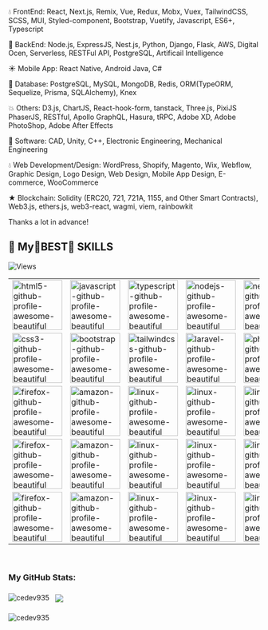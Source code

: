 
💧 FrontEnd: React, Next.js, Remix, Vue, Redux, Mobx,  Vuex, TailwindCSS, SCSS, MUI, Styled-component, Bootstrap,  Vuetify, Javascript, ES6+, Typescript

🔸 BackEnd: Node.js, ExpressJS, Nest.js, Python, Django, Flask, AWS, Digital Ocen, Serverless, RESTFul API, PostgreSQL, Artificail Intelligence

☀️ Mobile App: React Native, Android Java, C#

🚀 Database: PostgreSQL, MySQL, MongoDB, Redis, ORM(TypeORM, Sequelize, Prisma, SQLAlchemy), Knex

💥 Others: D3.js, ChartJS, React-hook-form, tanstack, Three.js, PixiJS PhaserJS, RESTful, Apollo GraphQL, Hasura, tRPC, Adobe XD, Adobe PhotoShop, Adobe After Effects

🚀 Software: CAD, Unity, C++, Electronic Engineering, Mechanical Engineering

💧 Web Development/Design: WordPress, Shopify, Magento, Wix, Webflow, Graphic Design, Logo Design, Web Design, Mobile App Design, E-commerce, WooCommerce

★ Blockchain: Solidity (ERC20, 721, 721A, 1155, and Other Smart Contracts), Web3.js, ethers.js, web3-react, wagmi, viem, rainbowkit

Thanks a lot in advance! 


## 💫 My🌟BEST🌟 SKILLS
![Views](https://komarev.com/ghpvc/?username=winnerdev2012&label=views&color=blue&style=flat)
<p align="center">
    <table>
        <tr>
            <td><img src="https://img.icons8.com/color/344/html-5.png" alt="html5-github-profile-awesome-beautiful" width="100"/></td>
            <td><img src="https://www.vectorlogo.zone/logos/javascript/javascript-icon.svg" alt="javascript-github-profile-awesome-beautiful" width="100"/></td>
            <td><img src="https://www.vectorlogo.zone/logos/typescriptlang/typescriptlang-icon.svg" alt="typescript-github-profile-awesome-beautiful" width="100"/></td>
            <td><img src="https://www.vectorlogo.zone/logos/nodejs/nodejs-icon.svg" alt="nodejs-github-profile-awesome-beautiful" width="100"/></td>
            <td><img src="https://www.vectorlogo.zone/logos/nestjs/nestjs-icon.svg" alt="nestjs-github-profile-awesome-beautiful" width="100"/></td>
            <td><img src="https://www.vectorlogo.zone/logos/expressjs/expressjs-icon.svg" alt="expressjs-github-profile-awesome-beautiful" width="100"/></td>
            <td><img src="https://www.vectorlogo.zone/logos/reactjs/reactjs-icon.svg" alt="reactjs-github-profile-awesome-beautiful" width="100"/></td>
            <td><img src="https://mdbcdn.b-cdn.net/wp-content/themes/mdbootstrap4/content/en/_mdb5/_assets/img/icons/angular.png" alt="angular-github-profile-awesome-beautiful" width="100" style="visibility: visible;"></td>
            <td><img src="https://mdbcdn.b-cdn.net/wp-content/themes/mdbootstrap4/content/en/_mdb5/_assets/img/icons/vue.png" alt="vue-github-profile-awesome-beautiful" width="100" style="visibility: visible;"></td>
            <td><img src="https://www.vectorlogo.zone/logos/nuxtjs/nuxtjs-icon.svg" alt="nuxtjs-github-profile-awesome-beautiful" width="100" style="visibility: visible;"></td>
            <td><img src="https://www.theconsolelogs.com/react/redux.svg" alt="redux-github-profile-awesome-beautiful" width="100"/></td>
            <td><img src="https://www.vectorlogo.zone/logos/graphql/graphql-icon.svg" alt="graphql-github-profile-awesome-beautiful" width="100"/></td>
            <td><img src="https://www.vectorlogo.zone/logos/apollographql/apollographql-icon.svg" alt="apollographql-github-profile-awesome-beautiful" width="100"/></td>
            <td><img src="https://www.vectorlogo.zone/logos/python/python-icon.svg" alt="python-github-profile-awesome-beautiful" width="100"/></td>
        </tr>
        <tr>
            <td><img src="https://img.icons8.com/color/344/css3.png" alt="css3-github-profile-awesome-beautiful" width="100"/></td>
            <td><img src="https://mdbcdn.b-cdn.net/wp-content/themes/mdbootstrap4/content/en/_mdb5/_assets/img/icons/bootstrap.png" alt="bootstrap-github-profile-awesome-beautiful" width="100" style="visibility: visible;"/></td>
            <td><img src="https://www.vectorlogo.zone/logos/tailwindcss/tailwindcss-icon.svg" alt="tailwindcss-github-profile-awesome-beautiful" width="100"/></td>
            <td><img src="https://www.vectorlogo.zone/logos/laravel/laravel-icon.svg" alt="laravel-github-profile-awesome-beautiful" width="100" style="visibility: visible;"/></td>
            <td><img src="https://www.vectorlogo.zone/logos/php/php-icon.svg" alt="php-github-profile-awesome-beautiful" width="100" style="visibility: visible;"/></td>
            <td><img src="https://www.vectorlogo.zone/logos/mochajs/mochajs-icon.svg" alt="aws-github-profile-awesome-beautiful" width="100"/></td>
            <td><img src="https://www.vectorlogo.zone/logos/docker/docker-icon.svg" alt="docker-github-profile-awesome-beautiful" width="100"/></td>
            <td><img src="https://www.vectorlogo.zone/logos/git-scm/git-scm-icon.svg" alt="eslint-github-profile-awesome-beautiful" width="100"/></td>
            <td><img src="https://www.vectorlogo.zone/logos/mongodb/mongodb-icon.svg" alt="mongodb-github-profile-awesome-beautiful" width="100" style="visibility: visible;"/></td>
            <td><img src="https://www.vectorlogo.zone/logos/postgresql/postgresql-icon.svg" alt="postgresql-github-profile-awesome-beautiful" width="100" style="visibility: visible;"/></td>
            <td><img src="https://www.vectorlogo.zone/logos/mysql/mysql-icon.svg" alt="mysql-github-profile-awesome-beautiful" width="100" style="visibility: visible;"/></td>
            <td><img src="https://www.vectorlogo.zone/logos/amazon/amazon-tile.svg" alt="amazon-github-profile-awesome-beautiful" width="100" style="visibility: visible;"/></td>
            <td><img src="https://www.vectorlogo.zone/logos/visualstudio_code/visualstudio_code-icon.svg" alt="visualstudio_code-github-profile-awesome-beautiful" width="100" style="visibility: visible;"/></td>
            <td><img src="https://www.vectorlogo.zone/logos/google/google-icon.svg" alt="google-github-profile-awesome-beautiful" width="100" style="visibility: visible;"/></td>
        </tr>
        <tr>
            <td><img src="https://www.vectorlogo.zone/logos/firefox/firefox-icon.svg" alt="firefox-github-profile-awesome-beautiful" width="100" style="visibility: visible;"/></td>
            <td><img src="https://www.vectorlogo.zone/logos/firebase/firebase-icon.svg" alt="amazon-github-profile-awesome-beautiful" width="100" style="visibility: visible;"/></td>
            <td><img src="https://www.vectorlogo.zone/logos/linux/linux-icon.svg" alt="linux-github-profile-awesome-beautiful" width="100"/></td>
            <td><img src="https://www.vectorlogo.zone/logos/jquery/jquery-icon.svg" alt="linux-github-profile-awesome-beautiful" width="100"/></td>
            <td><img src="https://www.vectorlogo.zone/logos/sass-lang/sass-lang-icon.svg" alt="linux-github-profile-awesome-beautiful" width="100"/></td>
            <td><img src="https://www.vectorlogo.zone/logos/bitcoin/bitcoin-icon.svg" alt="linux-github-profile-awesome-beautiful" width="100"/></td>
            <td><img src="https://www.vectorlogo.zone/logos/android/android-icon.svg" alt="linux-github-profile-awesome-beautiful" width="100"/></td>
            <td><img src="https://www.vectorlogo.zone/logos/deepl/deepl-icon.svg" alt="linux-github-profile-awesome-beautiful" width="100"/></td>
            <td><img src="https://www.vectorlogo.zone/logos/discord/discord-icon.svg" alt="linux-github-profile-awesome-beautiful" width="100"/></td>
            <td><img src="https://www.vectorlogo.zone/logos/drupal/drupal-icon.svg" alt="linux-github-profile-awesome-beautiful" width="100"/></td>
            <td><img src="https://www.vectorlogo.zone/logos/ethereum/ethereum-icon.svg" alt="linux-github-profile-awesome-beautiful" width="100"/></td>
            <td><img src="https://www.vectorlogo.zone/logos/eslint/eslint-icon.svg" alt="linux-github-profile-awesome-beautiful" width="100"/></td>
            <td><img src="https://www.vectorlogo.zone/logos/messenger/messenger-icon.svg" alt="linux-github-profile-awesome-beautiful" width="100"/></td>
            <td><img src="https://www.vectorlogo.zone/logos/figma/figma-icon.svg" alt="linux-github-profile-awesome-beautiful" width="100"/></td>
        </tr>
        <tr>
            <td><img src="https://www.vectorlogo.zone/logos/flutterio/flutterio-icon.svg" alt="firefox-github-profile-awesome-beautiful" width="100" style="visibility: visible;"/></td>
            <td><img src="https://www.vectorlogo.zone/logos/pocoo_flask/pocoo_flask-icon.svg" alt="amazon-github-profile-awesome-beautiful" width="100" style="visibility: visible;"/></td>
            <td><img src="https://www.vectorlogo.zone/logos/typescriptlang/typescriptlang-icon.svg" alt="linux-github-profile-awesome-beautiful" width="100"/></td>
            <td><img src="https://www.vectorlogo.zone/logos/gatsbyjs/gatsbyjs-icon.svg" alt="linux-github-profile-awesome-beautiful" width="100"/></td>
            <td><img src="https://www.vectorlogo.zone/logos/git-scm/git-scm-icon.svg" alt="linux-github-profile-awesome-beautiful" width="100"/></td>
            <td><img src="https://www.vectorlogo.zone/logos/google_analytics/google_analytics-icon.svg" alt="linux-github-profile-awesome-beautiful" width="100"/></td>
            <td><img src="https://www.vectorlogo.zone/logos/java/java-icon.svg" alt="linux-github-profile-awesome-beautiful" width="100"/></td>
            <td><img src="https://www.vectorlogo.zone/logos/socketio/socketio-icon.svg" alt="linux-github-profile-awesome-beautiful" width="100"/></td>
            <td><img src="https://www.vectorlogo.zone/logos/nginx/nginx-icon.svg" alt="linux-github-profile-awesome-beautiful" width="100"/></td>
            <td><img src="https://www.vectorlogo.zone/logos/numpy/numpy-icon.svg" alt="linux-github-profile-awesome-beautiful" width="100"/></td>
            <td><img src="https://www.vectorlogo.zone/logos/npmjs/npmjs-icon.svg" alt="linux-github-profile-awesome-beautiful" width="100"/></td>
            <td><img src="https://www.vectorlogo.zone/logos/paypal/paypal-icon.svg" alt="linux-github-profile-awesome-beautiful" width="100"/></td>
            <td><img src="https://www.vectorlogo.zone/logos/microsoft_powerbi/microsoft_powerbi-icon.svg" alt="linux-github-profile-awesome-beautiful" width="100"/></td>
            <td><img src="https://www.vectorlogo.zone/logos/qtio/qtio-icon.svg" alt="linux-github-profile-awesome-beautiful" width="100"/></td>
        </tr>
        <tr>
            <td><img src="https://www.vectorlogo.zone/logos/redis/redis-icon.svg" alt="firefox-github-profile-awesome-beautiful" width="100" style="visibility: visible;"/></td>
            <td><img src="https://www.vectorlogo.zone/logos/shopify/shopify-icon.svg" alt="amazon-github-profile-awesome-beautiful" width="100" style="visibility: visible;"/></td>
            <td><img src="https://www.vectorlogo.zone/logos/wordpress/wordpress-icon.svg" alt="linux-github-profile-awesome-beautiful" width="100"/></td>
            <td><img src="https://www.vectorlogo.zone/logos/zoomus/zoomus-icon.svg" alt="linux-github-profile-awesome-beautiful" width="100"/></td>
            <td><img src="https://www.vectorlogo.zone/logos/whatsapp/whatsapp-icon.svg" alt="linux-github-profile-awesome-beautiful" width="100"/></td>
            <td><img src="https://www.vectorlogo.zone/logos/upwork/upwork-icon.svg" alt="linux-github-profile-awesome-beautiful" width="100"/></td>
            <td><img src="https://www.vectorlogo.zone/logos/slack/slack-icon.svg" alt="linux-github-profile-awesome-beautiful" width="100"/></td>
            <td><img src="https://www.vectorlogo.zone/logos/linkedin/linkedin-icon.svg" alt="linux-github-profile-awesome-beautiful" width="100"/></td>
            <td><img src="https://www.vectorlogo.zone/logos/freelancer/freelancer-icon.svg" alt="linux-github-profile-awesome-beautiful" width="100"/></td>
        </tr>
    </table>
</p>
<br>
<h3 align="left">My GitHub Stats:</h3>
<div>

</div>
<p align="left">
    <img src="https://github-readme-stats.vercel.app/api?username=cedev935&show_icons=true&theme=radical" alt="cedev935"/>
    <a href="https://github.com/cedev935">
    <img align="center" style="margin:0.5rem" src="https://github-readme-stats.vercel.app/api/top-langs/?username=cedev935&hide=html,css&&text_color=c9cacc&theme=radical" />
    </a>
</p>

<p  align="Right">
    <!-- <img src="https://github-readme-stats.vercel.app/api/top-langs/?username=cedev935&hide=html,css&layout=compact&theme=radical" alt="cedev935"/> -->

</p>
<p align="left">
    <img src="https://github-readme-streak-stats.herokuapp.com/?user=cedev935&theme=radical" alt="cedev935"/>
</p>

